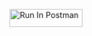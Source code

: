 [<img src="https://run.pstmn.io/button.svg" alt="Run In Postman" style="width: 128px; height: 32px;">](https://app.getpostman.com/run-collection/24483733-32a8b6b6-9a67-4276-809f-6590b26959e2?action=collection%2Ffork&source=rip_markdown&collection-url=entityId%3D24483733-32a8b6b6-9a67-4276-809f-6590b26959e2%26entityType%3Dcollection%26workspaceId%3Dfdb0ba37-5555-48c8-8f6e-20c18d1fed4f)

